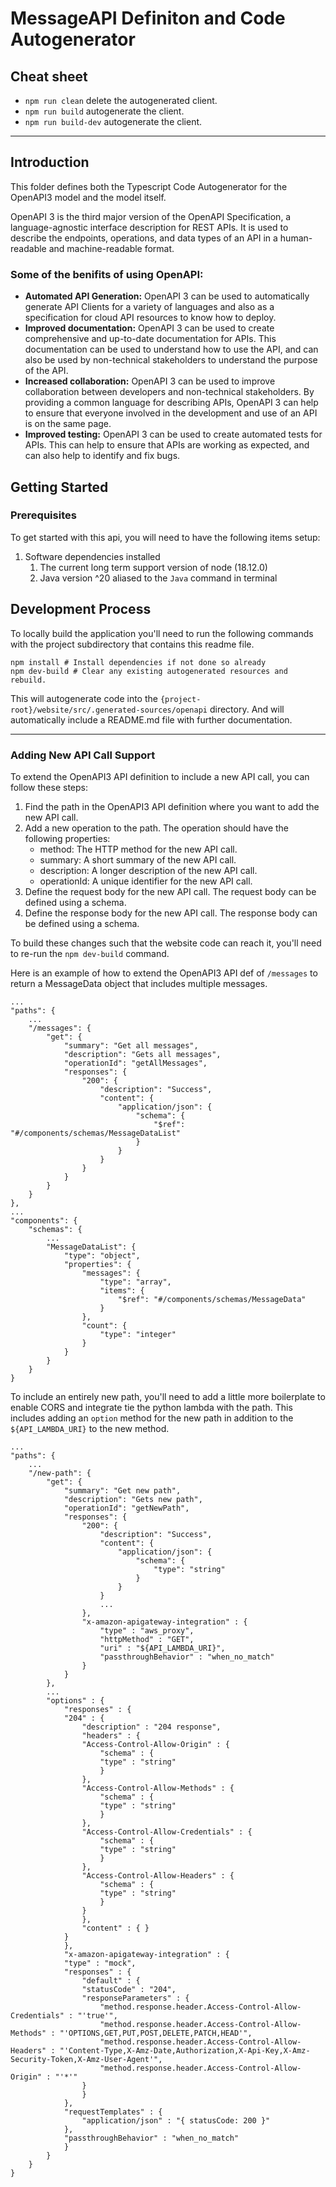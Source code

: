 # MessageAPI Definiton and Code Autogenerator

## Cheat sheet

* `npm run clean`   delete the autogenerated client.
* `npm run build`   autogenerate the client.
* `npm run build-dev`   autogenerate the client.

---

## Introduction

This folder defines both the Typescript Code Autogenerator for the OpenAPI3 model and the model itself.

OpenAPI 3 is the third major version of the OpenAPI Specification, a language-agnostic interface description for REST APIs. It is used to describe the endpoints, operations, and data types of an API in a human-readable and machine-readable format.

### Some of the benifits of using OpenAPI:

- **Automated API Generation:** OpenAPI 3 can be used to automatically generate API Clients for a variety of languages
and also as a specification for cloud API resources to know how to deploy.
- **Improved documentation:** OpenAPI 3 can be used to create comprehensive and up-to-date documentation for APIs. This
documentation can be used to understand how to use the API, and can also be used by non-technical stakeholders to understand the purpose of the API.
- **Increased collaboration:** OpenAPI 3 can be used to improve collaboration between developers and non-technical
stakeholders. By providing a common language for describing APIs, OpenAPI 3 can help to ensure that everyone
involved in the development and use of an API is on the same page.
- **Improved testing:** OpenAPI 3 can be used to create automated tests for APIs. This can help to ensure that APIs
are working as expected, and can also help to identify and fix bugs.

## Getting Started

### Prerequisites

To get started with this api, you will need to have the following items setup:

1. Software dependencies installed
    1. The current long term support version of node (18.12.0)
    1. Java version ^20 aliased to the `Java` command in terminal

## Development Process

To locally build the application you'll need to run the following commands with the project subdirectory that contains
this readme file.

    npm install # Install dependencies if not done so already
    npm dev-build # Clear any existing autogenerated resources and rebuild.

This will autogenerate code into the `{project-root}/website/src/.generated-sources/openapi` directory. And will
automatically include a README.md file with further documentation.

---

### Adding New API Call Support

To extend the OpenAPI3 API definition to include a new API call, you can follow these steps:

1. Find the path in the OpenAPI3 API definition where you want to add the new API call.
1. Add a new operation to the path. The operation should have the following properties:
   - method: The HTTP method for the new API call.
   - summary: A short summary of the new API call.
   - description: A longer description of the new API call.
   - operationId: A unique identifier for the new API call.
1. Define the request body for the new API call. The request body can be defined using a schema.
1. Define the response body for the new API call. The response body can be defined using a schema.

To build these changes such that the website code can reach it, you'll need to re-run the `npm dev-build` command.

Here is an example of how to extend the OpenAPI3 API def of `/messages` to return a MessageData object that includes
multiple messages.

    ...
    "paths": {
        ...
        "/messages": {
            "get": {
                "summary": "Get all messages",
                "description": "Gets all messages",
                "operationId": "getAllMessages",
                "responses": {
                    "200": {
                        "description": "Success",
                        "content": {
                            "application/json": {
                                "schema": {
                                    "$ref": "#/components/schemas/MessageDataList"
                                }
                            }
                        }
                    }
                }
            }
        }
    },
    ...
    "components": {
        "schemas": {
            ...
            "MessageDataList": {
                "type": "object",
                "properties": {
                    "messages": {
                        "type": "array",
                        "items": {
                            "$ref": "#/components/schemas/MessageData"
                        }
                    },
                    "count": {
                        "type": "integer"
                    }
                }
            }
        }
    }

To include an entirely new path, you'll need to add a little more boilerplate to enable CORS and integrate tie the
python lambda with the path. This includes adding an `option` method for the new path in addition to the `${API_LAMBDA_URI}`
to the new method.

    ...
    "paths": {
        ...
        "/new-path": {
            "get": {
                "summary": "Get new path",
                "description": "Gets new path",
                "operationId": "getNewPath",
                "responses": {
                    "200": {
                        "description": "Success",
                        "content": {
                            "application/json": {
                                "schema": {
                                    "type": "string"
                                }
                            }
                        }
                        ...
                    },
                    "x-amazon-apigateway-integration" : {
                        "type" : "aws_proxy",
                        "httpMethod" : "GET",
                        "uri" : "${API_LAMBDA_URI}",
                        "passthroughBehavior" : "when_no_match"
                    }
                }
            },
            ...
            "options" : {
                "responses" : {
                "204" : {
                    "description" : "204 response",
                    "headers" : {
                    "Access-Control-Allow-Origin" : {
                        "schema" : {
                        "type" : "string"
                        }
                    },
                    "Access-Control-Allow-Methods" : {
                        "schema" : {
                        "type" : "string"
                        }
                    },
                    "Access-Control-Allow-Credentials" : {
                        "schema" : {
                        "type" : "string"
                        }
                    },
                    "Access-Control-Allow-Headers" : {
                        "schema" : {
                        "type" : "string"
                        }
                    }
                    },
                    "content" : { }
                }
                },
                "x-amazon-apigateway-integration" : {
                "type" : "mock",
                "responses" : {
                    "default" : {
                    "statusCode" : "204",
                    "responseParameters" : {
                        "method.response.header.Access-Control-Allow-Credentials" : "'true'",
                        "method.response.header.Access-Control-Allow-Methods" : "'OPTIONS,GET,PUT,POST,DELETE,PATCH,HEAD'",
                        "method.response.header.Access-Control-Allow-Headers" : "'Content-Type,X-Amz-Date,Authorization,X-Api-Key,X-Amz-Security-Token,X-Amz-User-Agent'",
                        "method.response.header.Access-Control-Allow-Origin" : "'*'"
                    }
                    }
                },
                "requestTemplates" : {
                    "application/json" : "{ statusCode: 200 }"
                },
                "passthroughBehavior" : "when_no_match"
                }
            }
        }
    }
